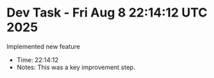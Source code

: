 # Dev Task - Fri Aug  8 22:14:12 UTC 2025
Implemented new feature
- Time: 22:14:12
- Notes: This was a key improvement step.
